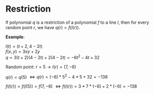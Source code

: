 # Restriction

If polynomial $q$ is a restriction of a polynomial $f$ to a line $l$, then for every random point $r$, we have $q(r) = f(l(r))$.

**Example**:

$l(t) = (t + 2,4 - 2t)$\
$f(x, y) = 3xy + 2y$\
$q = 3(t+2)(4-2t) + 2(4-2t) = -6t^2 - 4t + 32$

Random point: $r = 5 \rightarrow l(r) = (7, -6)$

$q(r)=q(5)$
$\iff q(r)=(-6) * 5^2-4 * 5+32 = -138$

$f(l(r))= f(l(5)) = f(7,-6)$
$\iff f(l(r)) =3 * 7 * (-6)+2 * (-6)=-138$
